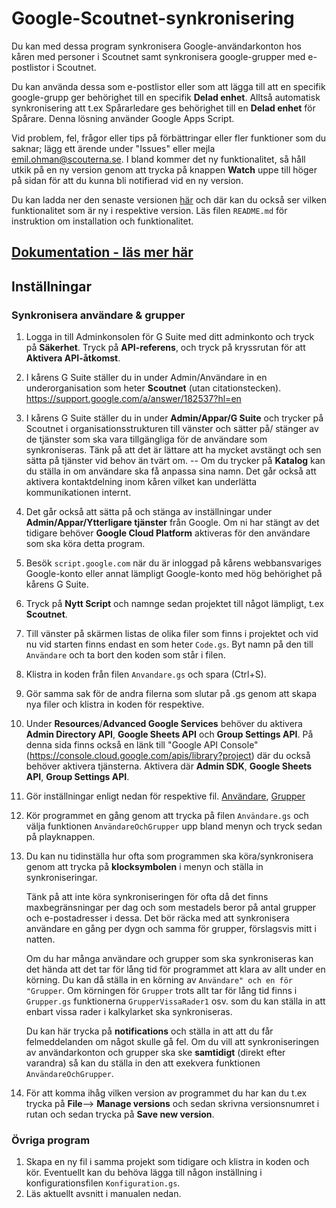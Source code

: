 # Google-Scoutnet-synkronisering
Du kan med dessa program synkronisera Google-användarkonton hos kåren med personer i Scoutnet
samt synkronisera google-grupper med e-postlistor i Scoutnet.

Du kan använda dessa som e-postlistor eller som att lägga till att en specifik
google-grupp ger behörighet till en specifik **Delad enhet**. Alltså automatisk synkronisering att
t.ex Spårarledare ges behörighet till en **Delad enhet** för Spårare.
Denna lösning använder Google Apps Script.

Vid problem, fel, frågor eller tips på förbättringar eller fler funktioner som du saknar;
lägg ett ärende under "Issues" eller mejla emil.ohman@scouterna.se.
I bland kommer det ny funktionalitet, så håll utkik på en ny version genom att trycka på knappen
**Watch** uppe till höger på sidan för att du kunna bli notifierad vid en ny version.

Du kan ladda ner den senaste versionen [här](https://github.com/Scouterna/Google-Scoutnet-synk/releases/latest) och där kan
du också ser vilken funktionalitet som är ny i respektive version. Läs filen `README.md`
för instruktion om installation och funktionalitet.

## [Dokumentation - läs mer här](https://github.com/Scouterna/Google-Scoutnet-synk/wiki)

## Inställningar
### Synkronisera användare & grupper
1. Logga in till Adminkonsolen för G Suite med ditt adminkonto och tryck på **Säkerhet**.
   Tryck på **API-referens**, och tryck på kryssrutan för att **Aktivera API-åtkomst**.
1. I kårens G Suite ställer du in under Admin/Användare in en underorganisation som
   heter **Scoutnet** (utan citationstecken). https://support.google.com/a/answer/182537?hl=en
1. I kårens G Suite ställer du in under **Admin/Appar/G Suite** och trycker på Scoutnet i
   organisationsstrukturen till vänster och sätter på/ stänger av de tjänster som ska vara
   tillgängliga för de användare som synkroniseras.
   Tänk på att det är lättare att ha mycket
   avstängt och sen sätta på tjänster vid behov än tvärt om.
   -- Om du trycker på **Katalog** kan du ställa in om användare ska få anpassa sina namn.
   Det går också att aktivera kontaktdelning inom kåren vilket kan underlätta
   kommunikationen internt.
1. Det går också att sätta på och stänga av inställningar under **Admin/Appar/Ytterligare
   tjänster** från Google. Om ni har stängt av det tidigare behöver **Google Cloud Platform**
   aktiveras för den användare som ska köra detta program.
1. Besök `script.google.com` när du är inloggad på kårens webbansvariges Google-konto
   eller annat lämpligt Google-konto med hög behörighet på kårens G Suite.
1. Tryck på **Nytt Script** och namnge sedan projektet till något lämpligt, t.ex **Scoutnet**.
1. Till vänster på skärmen listas de olika filer som finns i projektet och vid nu vid
   starten finns endast en som heter `Code.gs`. Byt namn på den till `Användare` och
   ta bort den koden som står i filen.
1. Klistra in koden från filen `Anvandare.gs` och spara (Ctrl+S).
1. Gör samma sak för de andra filerna som slutar på .gs genom att skapa nya filer och
   klistra in koden för respektive.
1. Under **Resources**/**Advanced Google Services** behöver du aktivera **Admin Directory API**,
   **Google Sheets API** och **Group Settings API**. På denna sida finns också en länk till
   "Google API Console"(https://console.cloud.google.com/apis/library?project) där du
   också behöver aktivera tjänsterna. Aktivera där **Admin SDK**, **Google Sheets API**, **Group Settings API**.
1. Gör inställningar enligt nedan för respektive fil.
   [Användare](#inställningar-för-att-komma-igång-i-konfigurationgs), 
   [Grupper](#inställningar-för-att-komma-igång-i-konfigurationgs-1)
1. Kör programmet en gång genom att trycka på filen `Användare.gs` och välja funktionen
   `AnvändareOchGrupper` upp bland menyn och tryck sedan på playknappen.
1. Du kan nu tidinställa hur ofta som programmen ska köra/synkronisera genom att trycka
   på **klocksymbolen** i menyn och ställa in synkroniseringar.

   Tänk på att inte köra synkroniseringen för ofta då det finns maxbegränsningar per dag
   och som mestadels beror på antal grupper och e-postadresser i dessa.
   Det bör räcka med att synkronisera användare en gång per dygn och samma för grupper,
   förslagsvis mitt i natten.

   Om du har många användare och grupper som ska synkroniseras kan det hända att det tar
   för lång tid för programmet att klara av allt under en körning. Du kan då ställa in en
   körning av `Användare" och en för "Grupper`. Om körningen för `Grupper` trots allt tar
   för lång tid finns i `Grupper.gs` funktionerna `GrupperVissaRader1` osv. som du kan ställa
   in att enbart vissa rader i kalkylarket ska synkroniseras.

   Du kan här trycka på **notifications** och ställa in att att du får felmeddelanden om något
   skulle gå fel. Om du vill att synkroniseringen av användarkonton och grupper ska ske
   **samtidigt** (direkt efter varandra) så kan du ställa in den att exekvera funktionen
   `AnvändareOchGrupper`.
1. För att komma ihåg vilken version av programmet du har kan du t.ex trycka på **File**-->
   **Manage versions** och sedan skrivna versionsnumret i rutan och sedan trycka på
   **Save new version**.

### Övriga program
1. Skapa en ny fil i samma projekt som tidigare och klistra in koden och kör.
   Eventuellt kan du behöva lägga till någon inställning i konfigurationsfilen `Konfiguration.gs`.
1. Läs aktuellt avsnitt i manualen nedan.
